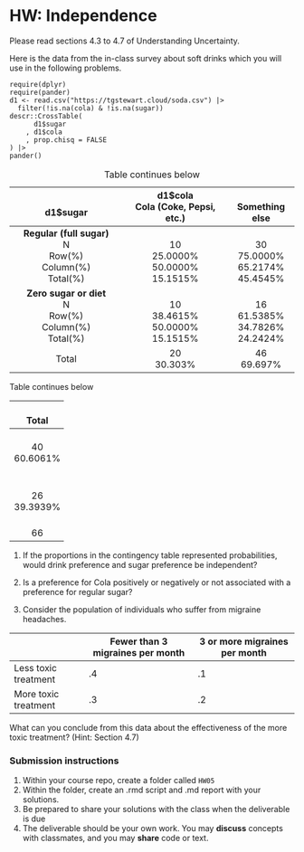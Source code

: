 # HW: Independence

Please read sections 4.3 to 4.7 of Understanding Uncertainty.

Here is the data from the in-class survey about soft drinks which you
will use in the following problems.

    require(dplyr)
    require(pander)
    d1 <- read.csv("https://tgstewart.cloud/soda.csv") |>
      filter(!is.na(cola) & !is.na(sugar))
    descr::CrossTable(
          d1$sugar
        , d1$cola
        , prop.chisq = FALSE
    ) |>
    pander()

<table>
<caption>Table continues below</caption>
<colgroup>
<col style="width: 39%" />
<col style="width: 36%" />
<col style="width: 23%" />
</colgroup>
<thead>
<tr class="header">
<th style="text-align: center;"> <br />
d1$sugar</th>
<th style="text-align: center;">d1$cola<br />
Cola (Coke, Pepsi, etc.)</th>
<th style="text-align: center;"> <br />
Something else</th>
</tr>
</thead>
<tbody>
<tr class="odd">
<td style="text-align: center;"><strong>Regular (full
sugar)</strong><br />
N<br />
Row(%)<br />
Column(%)<br />
Total(%)</td>
<td style="text-align: center;"> <br />
10<br />
25.0000%<br />
50.0000%<br />
15.1515%</td>
<td style="text-align: center;"> <br />
30<br />
75.0000%<br />
65.2174%<br />
45.4545%</td>
</tr>
<tr class="even">
<td style="text-align: center;"><strong>Zero sugar or
diet</strong><br />
N<br />
Row(%)<br />
Column(%)<br />
Total(%)</td>
<td style="text-align: center;"> <br />
10<br />
38.4615%<br />
50.0000%<br />
15.1515%</td>
<td style="text-align: center;"> <br />
16<br />
61.5385%<br />
34.7826%<br />
24.2424%</td>
</tr>
<tr class="odd">
<td style="text-align: center;">Total<br />
</td>
<td style="text-align: center;">20<br />
30.303%</td>
<td style="text-align: center;">46<br />
69.697%</td>
</tr>
</tbody>
</table>

Table continues below

<table style="width:19%;">
<colgroup>
<col style="width: 19%" />
</colgroup>
<thead>
<tr class="header">
<th style="text-align: center;"> <br />
Total</th>
</tr>
</thead>
<tbody>
<tr class="odd">
<td style="text-align: center;"> <br />
40<br />
60.6061%<br />
<br />
</td>
</tr>
<tr class="even">
<td style="text-align: center;"> <br />
26<br />
39.3939%<br />
<br />
</td>
</tr>
<tr class="odd">
<td style="text-align: center;">66<br />
</td>
</tr>
</tbody>
</table>

1.  If the proportions in the contingency table represented
    probabilities, would drink preference and sugar preference be
    independent?

2.  Is a preference for Cola positively or negatively or not associated
    with a preference for regular sugar?

3.  Consider the population of individuals who suffer from migraine
    headaches.

<table>
<thead>
<tr class="header">
<th></th>
<th>Fewer than 3 migraines per month</th>
<th>3 or more migraines per month</th>
</tr>
</thead>
<tbody>
<tr class="odd">
<td>Less toxic treatment</td>
<td>.4</td>
<td>.1</td>
</tr>
<tr class="even">
<td>More toxic treatment</td>
<td>.3</td>
<td>.2</td>
</tr>
</tbody>
</table>

What can you conclude from this data about the effectiveness of the more
toxic treatment? (Hint: Section 4.7)

### Submission instructions

1.  Within your course repo, create a folder called `HW05`
2.  Within the folder, create an .rmd script and .md report with your
    solutions.
3.  Be prepared to share your solutions with the class when the
    deliverable is due
4.  The deliverable should be your own work. You may **discuss**
    concepts with classmates, and you may **share** code or text.
